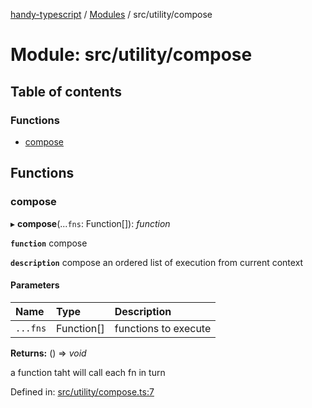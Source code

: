 [handy-typescript](../README.md) / [Modules](../modules.md) / src/utility/compose

# Module: src/utility/compose

## Table of contents

### Functions

- [compose](src_utility_compose.md#compose)

## Functions

### compose

▸ **compose**(...`fns`: Function[]): *function*

**`function`** compose

**`description`** compose an ordered list of execution from current context

#### Parameters

| Name | Type | Description |
| :------ | :------ | :------ |
| `...fns` | Function[] | functions to execute |

**Returns:** () => *void*

a function taht will call each fn in turn

Defined in: [src/utility/compose.ts:7](https://github.com/robbiemu/handy-typescript/blob/af2e72e/src/utility/compose.ts#L7)
